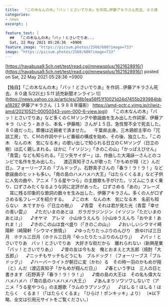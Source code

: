 ```yaml
---
title:  「この木なんの木」「パッ！とさいでりあ」を作詞…伊藤アキラさん死去、８０歳  
categories:
- news
excerpt: |
  
feature_text: |
  ##  「この木なんの木」「パッ！とさいでりあ...
  Sat, 22 May 2021 05:28:36  +0900
feature_image: "https://picsum.photos/2560/600?image=733"
image: "https://picsum.photos/2560/600?image=733"
---
```


[https://hayabusa9.5ch.net/test/read.cgi/mnewsplus/1621628916/](https://hayabusa9.5ch.net/test/read.cgi/mnewsplus/1621628916/)
posted on Sat, 22 May 2021 05:28:36  +0900

<!--more-->

【独自】「この木なんの木」「パッ！とさいでりあ」を作詞…伊藤アキラさん死去、８０歳 5/22(土) 5:11 読売新聞オンライン ![](https://news.yahoo.co.jp/articles/38b1ea58f51f10021d24d7455b293984bba18287 伊藤アキラさん（１９８８年撮影） [https://amd-pctr.c.yimg.jp/r/iwiz-amd/20210521-00050343-yom-000-6-view.jpg)](https://amd-pctr.c.yimg.jp/r/iwiz-amd/20210521-00050343-yom-000-6-view.jpg)) 　「この木なんの木」「パッ！とさいでりあ」など多くのＣＭソングや歌謡曲を生み出した作詞家、伊藤アキラ（いとう・あきら、本名・伊藤皓）さんが１５日、急性腎不全で死去した。８０歳だった。葬儀は近親者で済ませた。 　千葉県出身。三木鶏郎主宰の「冗談工房」で、ＣＭの作詞やテレビ番組の構成を始め、その後、独立した。「この木　なんの木　気になる木」の歌い出しで知られる日立のＣＭソング（日立の樹）は広く親しまれる。ほかに「イソジン」「きのこの山」「かっぱえびせん」「青雲」なども知られる。「三ツ矢サイダー」は、作曲した大滝詠一さんとのコンビで名作を生み出した。 　渡辺真知子さんが歌った「かもめが翔（と）んだ日」、フォーリーブスの「ブルドッグ」、石野真子さんの「春ラ！ラ！ラ！」など歌謡曲のヒットも多い。「南の島のハメハメハ大王」「はたらくくるま」など子供に人気の曲や、アニメ「うる星やつら」の主題歌も手がけた。リズムにうまく乗り、口ずさみたくなるような詞に定評があった。 口ずさめる「あの」フレーズ 　耳に残る印象的な歌詞の数々を生み出した、伊藤アキラさん。多くの人が口ずさめる名フレーズを紹介する。 　♪この木　なんの木　気になる木　名前も知らない　木ですから（「日立の樹」） 　♪青雲　それは君が見た光（青雲「幸せの青い雲」） 　♪ただいまのあとは　ガラガラジンジン（イソジン「ただいまのあとは」） 　♪オヤマ　アレマ　小山ゆうえんち（小山ゆうえんち「おやま！あれま！」） 　♪きのこの山は食べ盛り（「きのこの山」） 　♪おいしいシウマイ崎陽軒（崎陽軒「シウマイ旅情」） 　♪ゆったりたっぷりのんびり　旅ゆけば三日月　ホテル三日月（ホテル三日月「ゆったりたっぷりのんびり」） 　♪パッ！とさいでりあ　パッ！とさいでりあ　大好きな街だから　離れられない（新興産業「パッ！とさいでりあ」） 　♪昔の友は今も友　俺とおまえと大五郎（焼酎「大五郎」） 　♪ニッチもサッチもどうにも　ブルドッグ！（フォーリーブス「ブルドッグ」） 　♪ハーバーライトが朝日に変（かわ）る　その時一羽のかもめが翔（と）んだ（渡辺真知子「かもめが翔んだ日」） 　♪春という字は　三人の日と書きます（石野真子「春ラ！ラ！ラ！」） 　♪南の島の大王は　その名も偉大なハメハメハ（「南の島のハメハメハ大王」） 　♪あんまりソワソワしないで（アニメ「うる星やつら」の主題歌「ラムのラブソング」） 　♪はしる！はしる！はたらく　くるま！（「はたらくくるま」　「ひらけ！ポンキッキ」より） （※以下略、全文は引用元サイトをご覧ください。）
